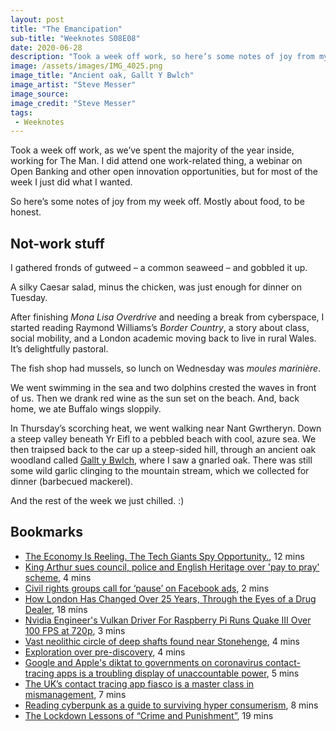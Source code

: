 ```yaml
---
layout: post
title: "The Emancipation"
sub-title: "Weeknotes S08E08"
date: 2020-06-28
description: "Took a week off work, so here’s some notes of joy from my week off. Mostly about food, to be honest."
image: /assets/images/IMG_4025.png
image_title: "Ancient oak, Gallt Y Bwlch"
image_artist: "Steve Messer"
image_source: 
image_credit: "Steve Messer"
tags:
 - Weeknotes
---
```


Took a week off work, as we’ve spent the majority of the year inside, working for The Man. I did attend one work-related thing, a webinar on Open Banking and other open innovation opportunities, but for most of the week I just did what I wanted.

So here’s some notes of joy from my week off. Mostly about food, to be honest.

## Not-work stuff

I gathered fronds of gutweed – a common seaweed – and gobbled it up.

A silky Caesar salad, minus the chicken, was just enough for dinner on Tuesday.

After finishing _Mona Lisa Overdrive_ and needing a break from cyberspace, I started reading Raymond Williams’s _Border Country_, a story about class, social mobility, and a London academic moving back to live in rural Wales. It’s delightfully pastoral.

The fish shop had mussels, so lunch on Wednesday was _moules marinière_. 

We went swimming in the sea and two dolphins crested the waves in front of us. Then we drank red wine as the sun set on the beach. And, back home, we ate Buffalo wings sloppily.

In Thursday’s scorching heat, we went walking near Nant Gwrtheryn. Down a steep valley beneath Yr Eifl to a pebbled beach with cool, azure sea. We then traipsed back to the car up a steep-sided hill, through an ancient oak woodland called [Gallt y Bwlch](https://getoutside.ordnancesurvey.co.uk/local/gallt-y-bwlch-gwynedd), where I saw a gnarled oak. There was still some wild garlic clinging to the mountain stream, which we collected for dinner (barbecued mackerel).

And the rest of the week we just chilled. :)

## Bookmarks

- [The Economy Is Reeling. The Tech Giants Spy Opportunity.](https://www.nytimes.com/2020/06/13/technology/facebook-amazon-apple-google-microsoft-tech-pandemic-opportunity.html), 12 mins
- [King Arthur sues council, police and English Heritage over 'pay to pray' scheme](https://www.salisburyjournal.co.uk/news/14766968.king-arthur-sues-council-police-and-english-heritage-over-pay-to-pray-scheme/), 4 mins
- [Civil rights groups call for ‘pause’ on Facebook ads](https://apnews.com/126dffbb05b92c79642008b8426e1826), 2 mins
- [How London Has Changed Over 25 Years, Through the Eyes of a Drug Dealer](https://www.vice.com/en_uk/article/7kp8n9/drug-dealer-gentrification-london-history), 18 mins
- [Nvidia Engineer's Vulkan Driver For Raspberry Pi Runs Quake III Over 100 FPS at 720p](https://www.tomshardware.com/news/nvidia-engineer-vulkan-driver-raspberry-pi-quake-iii-100-fps), 3 mins
- [Vast neolithic circle of deep shafts found near Stonehenge](https://www.theguardian.com/science/2020/jun/22/vast-neolithic-circle-of-deep-shafts-found-near-stonehenge), 4 mins
- [Exploration over pre-discovery](https://mojdigital.blog.gov.uk/2020/06/11/exploration-over-pre-discovery/), 4 mins
- [Google and Apple's diktat to governments on coronavirus contact-tracing apps is a troubling display of unaccountable power](https://www.businessinsider.com/opinion-google-apple-contact-tracing-app-troubling-governments-2020-6), 5 mins
- [The UK’s contact tracing app fiasco is a master class in mismanagement](https://www.technologyreview.com/2020/06/19/1004190/uk-covid-contact-tracing-app-fiasco/), 7 mins
- [Reading cyberpunk as a guide to surviving hyper consumerism](https://thesocietypages.org/cyborgology/2017/08/07/reading-cyberpunk-as-a-guide-to-surviving-hyper-consumerism/), 8 mins
- [The Lockdown Lessons of “Crime and Punishment”](https://www.newyorker.com/magazine/2020/06/29/the-lockdown-lessons-of-crime-and-punishment), 19 mins
